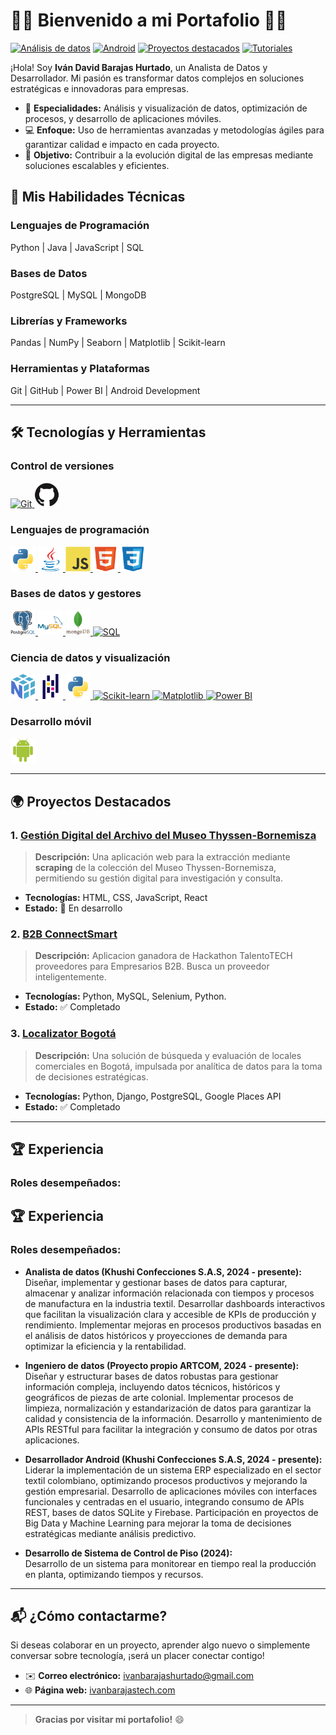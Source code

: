 # 👨‍💻 Bienvenido a mi Portafolio 👨‍💻

[![Análisis de datos](https://img.shields.io/badge/Análisis%20de%20Datos-blue?style=for-the-badge)](https://github.com/ibarajas248/datosportafolio)
[![Android](https://img.shields.io/badge/Android-blue?style=for-the-badge)](https://enlace-al-proyecto.com)
[![Proyectos destacados](https://img.shields.io/badge/Proyectos%20Destacados-blue?style=for-the-badge)](https://enlace-al-proyecto.com)
[![Tutoriales](https://img.shields.io/badge/Tutoriales-blue?style=for-the-badge)](https://github.com/ibarajas248/Aprendizaje-)





¡Hola! Soy **Iván David Barajas Hurtado**, un Analista de Datos y Desarrollador. Mi pasión es transformar datos complejos en soluciones estratégicas e innovadoras para empresas. 

- 🎯 **Especialidades:** Análisis y visualización de datos, optimización de procesos, y desarrollo de aplicaciones móviles.  
- 💻 **Enfoque:** Uso de herramientas avanzadas y metodologías ágiles para garantizar calidad e impacto en cada proyecto.  
- 🚀 **Objetivo:** Contribuir a la evolución digital de las empresas mediante soluciones escalables y eficientes.




## 🚀 Mis Habilidades Técnicas

### Lenguajes de Programación  
Python | Java | JavaScript | SQL

### Bases de Datos  
PostgreSQL | MySQL | MongoDB

### Librerías y Frameworks  
Pandas | NumPy | Seaborn | Matplotlib | Scikit-learn

### Herramientas y Plataformas  
Git | GitHub | Power BI | Android Development


---

## 🛠️ Tecnologías y Herramientas

### Control de versiones
<p align="left" style="margin-top: 10px;">
  <a href="https://git-scm.com/" target="_blank" rel="noreferrer">
    <img src="https://www.vectorlogo.zone/logos/git-scm/git-scm-icon.svg" alt="Git" width="40" height="40"/>
  </a>
  <a href="https://github.com/" target="_blank" rel="noreferrer">
    <img src="https://raw.githubusercontent.com/devicons/devicon/master/icons/github/github-original.svg" alt="GitHub" width="40" height="40"/>
  </a>
</p>

### Lenguajes de programación
<p align="left" style="margin-top: 10px;">
  <a href="https://www.python.org/" target="_blank" rel="noreferrer">
    <img src="https://raw.githubusercontent.com/devicons/devicon/master/icons/python/python-original.svg" alt="Python" width="40" height="40"/>
  </a>
  <a href="https://www.java.com/" target="_blank" rel="noreferrer">
    <img src="https://raw.githubusercontent.com/devicons/devicon/master/icons/java/java-original.svg" alt="Java" width="40" height="40"/>
  </a>
  <a href="https://developer.mozilla.org/en-US/docs/Web/JavaScript" target="_blank" rel="noreferrer">
    <img src="https://raw.githubusercontent.com/devicons/devicon/master/icons/javascript/javascript-original.svg" alt="JavaScript" width="40" height="40"/>
  </a>
  <a href="https://developer.mozilla.org/en-US/docs/Web/HTML" target="_blank" rel="noreferrer">
    <img src="https://raw.githubusercontent.com/devicons/devicon/master/icons/html5/html5-original.svg" alt="HTML5" width="40" height="40"/>
  </a>
  <a href="https://developer.mozilla.org/en-US/docs/Web/CSS" target="_blank" rel="noreferrer">
    <img src="https://raw.githubusercontent.com/devicons/devicon/master/icons/css3/css3-original.svg" alt="CSS3" width="40" height="40"/>
  </a>
</p>

### Bases de datos y gestores
<p align="left" style="margin-top: 10px;">
  <a href="https://www.postgresql.org/" target="_blank" rel="noreferrer">
    <img src="https://raw.githubusercontent.com/devicons/devicon/master/icons/postgresql/postgresql-original-wordmark.svg" alt="PostgreSQL" width="40" height="40"/>
  </a>
  <a href="https://www.mysql.com/" target="_blank" rel="noreferrer">
    <img src="https://raw.githubusercontent.com/devicons/devicon/master/icons/mysql/mysql-original-wordmark.svg" alt="MySQL" width="40" height="40"/>
  </a>
  <a href="https://www.mongodb.com/" target="_blank" rel="noreferrer">
    <img src="https://raw.githubusercontent.com/devicons/devicon/master/icons/mongodb/mongodb-original-wordmark.svg" alt="MongoDB" width="40" height="40"/>
  </a>
  <a href="https://www.w3schools.com/sql/" target="_blank" rel="noreferrer">
    <img src="https://img.icons8.com/color/48/000000/sql.png" alt="SQL" width="40" height="40"/>
  </a>
</p>

### Ciencia de datos y visualización
<p align="left" style="margin-top: 10px;">
  <a href="https://numpy.org/" target="_blank" rel="noreferrer">
    <img src="https://raw.githubusercontent.com/devicons/devicon/master/icons/numpy/numpy-original.svg" alt="NumPy" width="40" height="40"/>
  </a>
  <a href="https://pandas.pydata.org/" target="_blank" rel="noreferrer">
    <img src="https://raw.githubusercontent.com/devicons/devicon/2ae2a900d2f041da66e950e4d48052658d850630/icons/pandas/pandas-original.svg" alt="Pandas" width="40" height="40"/>
  </a>
  <a href="https://seaborn.pydata.org/" target="_blank" rel="noreferrer">
    <img src="https://raw.githubusercontent.com/devicons/devicon/master/icons/python/python-original.svg" alt="Seaborn" width="40" height="40"/>
  </a>
  <a href="https://scikit-learn.org/" target="_blank" rel="noreferrer">
    <img src="https://upload.wikimedia.org/wikipedia/commons/0/05/Scikit_learn_logo_small.svg" alt="Scikit-learn" width="60" height="40"/>
  </a>
  <a href="https://matplotlib.org/" target="_blank" rel="noreferrer">
    <img src="https://cdn.jsdelivr.net/gh/devicons/devicon/icons/matplotlib/matplotlib-original.svg" alt="Matplotlib" width="40" height="40"/>
  </a>
  <a href="https://powerbi.microsoft.com/" target="_blank" rel="noreferrer">
    <img src="https://img.icons8.com/color/48/000000/power-bi.png" alt="Power BI" width="40" height="40"/>
  </a>
</p>

### Desarrollo móvil
<p align="left" style="margin-top: 10px;">
  <a href="https://developer.android.com/" target="_blank" rel="noreferrer">
    <img src="https://raw.githubusercontent.com/devicons/devicon/master/icons/android/android-original.svg" alt="Android" width="40" height="40"/>
  </a>
</p>




</p>







---

## 🌍  Proyectos Destacados


### 1. [**Gestión Digital del Archivo del Museo Thyssen-Bornemisza**](https://github.com/ibarajas248/coleccion-thyssen-bornemisza_)  
> **Descripción:** Una aplicación web para la extracción mediante **scraping** de la colección del Museo Thyssen-Bornemisza, permitiendo su gestión digital para investigación y consulta.  
- **Tecnologías:** HTML, CSS, JavaScript, React  
- **Estado:** 🔄 En desarrollo



### 2. [**B2B ConnectSmart**](https://github.com/ibarajas248/b2b-ConnectSmart-hackaton)  
> **Descripción:** Aplicacion ganadora de Hackathon TalentoTECH proveedores para Empresarios B2B. Busca un proveedor inteligentemente. 
- **Tecnologías:** Python, MySQL, Selenium, Python.
- **Estado:** ✅ Completado

### 3. [**Localizator Bogotá**](https://github.com/ibarajas248/Hackathon-TalentoTECH-Locales-Comerciales)


> **Descripción:** Una solución de búsqueda y evaluación de locales comerciales en Bogotá, impulsada por analítica de datos para la toma de decisiones estratégicas.

- **Tecnologías:** Python, Django, PostgreSQL, Google Places API
- **Estado:** ✅ Completado



  

---

## 🏆 Experiencia

### Roles desempeñados:

## 🏆 Experiencia

### Roles desempeñados:

- **Analista de datos (Khushi Confecciones S.A.S, 2024 - presente):**  
  Diseñar, implementar y gestionar bases de datos para capturar, almacenar y analizar información relacionada con tiempos y procesos de manufactura en la industria textil. Desarrollar dashboards interactivos que facilitan la visualización clara y accesible de KPIs de producción y rendimiento. Implementar mejoras en procesos productivos basadas en el análisis de datos históricos y proyecciones de demanda para optimizar la eficiencia y la rentabilidad.

- **Ingeniero de datos (Proyecto propio ARTCOM, 2024 - presente):**  
  Diseñar y estructurar bases de datos robustas para gestionar información compleja, incluyendo datos técnicos, históricos y geográficos de piezas de arte colonial. Implementar procesos de limpieza, normalización y estandarización de datos para garantizar la calidad y consistencia de la información. Desarrollo y mantenimiento de APIs RESTful para facilitar la integración y consumo de datos por otras aplicaciones.

- **Desarrollador Android (Khushi Confecciones S.A.S, 2024 - presente):**  
  Liderar la implementación de un sistema ERP especializado en el sector textil colombiano, optimizando procesos productivos y mejorando la gestión empresarial. Desarrollo de aplicaciones móviles con interfaces funcionales y centradas en el usuario, integrando consumo de APIs REST, bases de datos SQLite y Firebase. Participación en proyectos de Big Data y Machine Learning para mejorar la toma de decisiones estratégicas mediante análisis predictivo.

- **Desarrollo de Sistema de Control de Piso (2024):**  
  Desarrollo de un sistema para monitorear en tiempo real la producción en planta, optimizando tiempos y recursos.



---

## 📬 ¿Cómo contactarme?

Si deseas colaborar en un proyecto, aprender algo nuevo o simplemente conversar sobre tecnología, ¡será un placer conectar contigo!

- ✉️ **Correo electrónico:** ivanbarajashurtado@gmail.com  
- 🌐 **Página web:** [ivanbarajastech.com](https://ivanbarajastech.com/)




---

> **Gracias por visitar mi portafolio!** 😄


